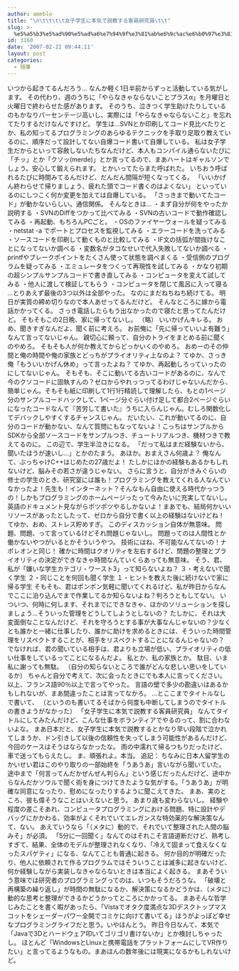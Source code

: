 ```yaml
---
author: ameblo
title: "\n\t\t\t\t女子学生に本気で説教する客員研究員\t\t"
slug: >-
  %e5%a5%b3%e5%ad%90%e5%ad%a6%e7%94%9f%e3%81%ab%e6%9c%ac%e6%b0%97%e3%81%a7%e8%aa%ac%e6%95%99%e3%81%99%e3%82%8b%e5%ae%a2%e5%93%a1%e7%a0%94%e7%a9%b6%e5%93%a1
id: 3160
date: '2007-02-21 09:44:11'
layout: post
categories:
  - 随筆
---
```


いつから起きてるんだろう… なんか軽く1日半前からずっと活動している気がします。 その代わり、週のうちに「やらなきゃならないことプラスα」を月曜日と火曜日で終わらせた感があります。 そのうち、泣きつく学生助けたりしているのもかなりパーセンテージ高いし、実際には「やらなきゃならないこと」を忘れてたりするだけなんですけど。 学生は…SVNとか印刷してコード見比べたりとか、私の知ってるプログラミングのあらゆるテクニックを手取り足取り教えているのに、順序だって設計してない自爆コード書いて自爆している。 私は女子学生だからといって容赦しないたちなんだけど、本人もコンパイル通らないたびに「チッ」とか「クソッ(merde)」とか言ってるので、まあハートはギャルソンでしょう。安心して鍛えられます。 とかいってたらまた呼ばれた。 いちおう呼ばれるたびに時間みてるんだけど、だんだん間隔が短くなってくる。 「いいかげん終わらせて帰りましょう、疲れた頭でコード書くのはよくない」 といっているのにしつこく何か変更を加えては自爆している。 「さっきまで動いてたコード」が動かないらしい。通信関係。 そんなときは… ・まず自分が何をやったか説明する ・SVNのDiffをつかって比べてみる ・SVNの古いコードで動作確認してみる ・再起動、もちろんPCごと。 ・OSのファイヤーウォールを疑ってみる ・netstat -a でポートとプロセスを監視してみる ・エラーコードを洗ってみる ・ソースコードを印刷して動くものと比較してみる ・IF文の括弧が間抜けなことになってないか調べる ・変数名がタコなせいで代入失敗してないか調べる ・printfやブレークポイントをたくさん使って状態を調べまくる ・受信側のプログラムを疑ってみる ・エミュレータをつくって再現性を試してみる ・かなり初期の超シンプルサンプルコードで書き直してみる ・コンピュータを変えて試してみる ・他人に渡して検証してもらう ・コンピュータを閉じて風呂に入って寝る …とりあえず最後の3つ以外は全部やった。 なのにまだねちねち続けてる。 明日が実質の締め切りなので本人あせってるんだけど。 そんなところに嫁から電話かかってくる。 さっき電話したらもう出なかったので寝たと思ってたんだけど。 そもそもこの2日晩、家に帰ってないし。 （略） いいかげんキレる。 おめ、聞きすぎなんだよ、聞く前に考えろ。 お前俺に「先に帰っていいよ有難う」なんて言ってないじゃん。 親切心に頼って、自分のトライをまとめる前に聞くのやめろ。 そもそも人が何か教えてからどっかいくのやめろ。 おめーのその仲間と俺の時間や俺の家族とどっちがプライオリティ上なのよ？ てゆか、さっき俺「もういいかげん休め」って言ったよね？ てゆか、再起動しろっていったのにしてないじゃん。 そもそも、そこに動いてる古いコードがあるのに、なんで今のクソコードに固執すんの？ゼロからやれっつってるわけじゃないんだから、簡単じゃん。そもそも紙に印刷して1行1行精読して理解したら、もとの1ページ分のサンプルコードハックして、1ページ分ぐらい付け足して都合2ページぐらいになったコードなんて『苦労して書いた』うちに入らんじゃん。むしろ関数化してデバックしやすくするチャンスじゃん。 だいたい、これが動いてるのに、自分のコードが動かない、なんて質問にもなってないよ！こっちはサンプルからSDKから全部ソースコードをサンプルつき、チュートリアルつき、機材つきで教えてるのに。 この辺で、学生半泣きになる。 「だって私はまだ経験ないから、聞いたほうが速いし…」とかのたまう。 あほか。おまえさん何歳よ？ 俺なんて、ぶっちゃけC++はじめたの27歳だよ！ たしかにほかの経験もあるかもしれないけど、脳みその若さが違うじゃない。 さらに言うと、自分がきみぐらいの修士の学生のとき、研究室には誰も！プログラミングを教えてくれる人なんていなかったよ！先生も！インターネット？そんなもん自由に使える時代かっつうの！しかもプログラミングのホームページったって今みたいに充実してないし。英語のドキュメント見ながらポツポツやるしかないよ！まあでも、結局何かいいリソースがあったとしたって、ゼロから自分で書く以上の経験はないけどね！ てゆか、おめ、ストレス貯めすぎ。 このディスカッション自体が無意味。 問題、問題、って言っているけどそれ問題じゃないし。 問題ってのは人間性とか働かないやつがいるとかそういうやつ。 技術にはね、不可能なんてないの！ナポレオンと同じ！ 確かに時間はクオリティを左右するけど、問題の整理とプライオリティの決定ができなきゃ時間なんていくらあっても無意味。 そう、君、私が「嫌いな学生カテゴリ・ワースト3」って知らないよね？ ３・考えないで聞く学生 ２・同じことを何回も聞く学生 １・ヒントを教えた後に続けないで家に帰る学生 そもそも、君はポンポン気軽に聞いてくれるけど、私が昨日からなんでここに泊り込んでまで作業してるか知らないよね？判ろうともしてない。 いついつ、何時に何します、それまでにできなきゃ、ほかのソリューションを探しましょう…そういった管理をどうしてしようとしないの？ たしかに、それは大変面倒なことなんだけど、それを守ろうとする事が大事なんじゃないの？少なくとも誰かと一緒に仕事したり、誰かに助けを求めるときには、そういった時間管理をリスペクトすることが、相手をリスペクトすることになるんじゃないの？ でなければ、君の聞いている相手は、君よりも立場が低い、プライオリティの低い仕事をしているってことになるんだよ。 私とか、私の家族とか。 駄目、いま私に謝っても無駄。 （自分の知らないところで誰がどんな悲しい思いをしているか） ちゃんと自分で考えて、次に会ったときにでも本人に言ってください。 以上、フランス語90％以上で言ってやった。 言語の壁で多少の勘違いはあるかもしれないが、まあ間違ったことは言ってなかろ。 …とここまでタイトルなしで書いて、 （というのも書いてるそばから何度も中断してしまうのでタイトルの書きようがなかった） 「女子学生に本気で説教する客員研究員」 なんてタイトルにしてみたんだけど、こんな仕事をボランティアでやるのって、割に合わないよな。 まあ日本だと、女子学生に本気で説教するとかなり早い段階で泣かれてしまうか、ドン引きして以後の信頼性を失ってしまう可能性があるんだけど、今回のケースはそうはならなかったな。 雨の中濡れて帰るつもりだったけど、車で送ってもらえたし。 ま、頑張れよ。本当。 追記： ちなみに日本人留学生のかいせい君はこのやり取りの一部始終を「うあうあ」言いながら聞いていた。 途中まで「何言ってんだかぜんぜん判らん」という感じだったんだけど、途中からなんだかソウルで聞く術を身につけてきたような気がする。「うあうあ」が明確な同意になったり、慰めになったりするように聞こえてきた。 まあ、実のところ、彼も偉そうなことはいえないと思う。 あまり歳も変わらないし。 経験や程度の差こそあれ、コンピュータプログラミングにおける問題、特に設計やデバッグにかかわる、効率がよくそれでいてエレガンスな特効薬的な解決策なんて、ない。 あえていうなら「（メタに）動的で、それでいて整理された人間の脳みそ」が必須。 「5分に一回聞く」なんてのはそれこそ言語道断だけど、熟考しすぎて、結果、全体のモデルが整理されなくなり、「冷えて固まって食えなくなったスパゲティ」になる、なんてことも普通に起きる。 何か目的が明確だったり、他人に依頼されて作るプログラムではそういうことは滅多に起きないけど、何か経験しながら実装しなきゃならないときは本当によく起きる。 まあそういう意味では研究者のプログラミングってのは、いつもそうだろうな。 「破壊と再構築の繰り返し」が時間の無駄になるか、解決策になるかどうかは、（メタに）動的な思考と整理ができるかどうかってところにかかってる。 まあそんな哲学じみたことを書く暇があったら、「Vistaでオタク度満点な3Dデスクトップマスコットをシェーダーパワー全開でコミケに向けて書いてる」ほうがよっぽど幸せなプログラミングライフだと思う。いやほんとう。 昨日今日なんて、本気で「Javaで3Dとハードウェア叩いてゴリゴリ書けないか」とか検討しちゃったし。 ほとんど「WindowsとLinuxと携帯電話をプラットフォームにしてVR作りたい」と言ってるようなもの。まあほんの数年後には現実になるかもしれないけど。